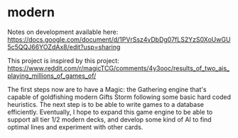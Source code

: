 # modern

Notes on development available here:
https://docs.google.com/document/d/1PVrSsz4vDbDg07fLS2YzS0XoUwGU5c5QQJ66YOZdAx8/edit?usp=sharing

This project is inspired by this project:
https://www.reddit.com/r/magicTCG/comments/4y3ooc/results_of_two_ais_playing_millions_of_games_of/

The first steps now are to have a Magic: the Gathering engine that's capable
of goldfishing modern Gifts Storm following some basic hard coded heuristics. The next
step is to be able to write games to a database efficiently. Eventually, I hope to expand
this game engine to be able to support all tier 1/2 modern decks, and develop 
some kind of AI to find optimal lines and experiment with other cards.

